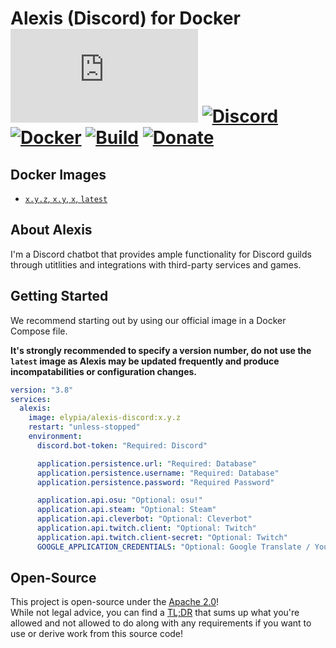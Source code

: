 # Alexis (Discord) for Docker [![Matrix]][matrix-community] [![Discord]][discord-guild] [![Docker]][docker-image] [![Build]][gitlab] [![Donate]][elypia-donate]
## Docker Images
* [`x.y.z`, `x.y`, `x`, `latest`][alexis]

## About Alexis
I'm a Discord chatbot that provides ample functionality for Discord guilds through
utitlities and integrations with third-party services and games.  

## Getting Started
We recommend starting out by using our official image in a Docker Compose file.  

**It's strongly recommended to specify a version number, do not use the `latest` image
as Alexis may be updated frequently and produce incompatabilities or configuration changes.**

```yml
version: "3.8"
services:
  alexis:
    image: elypia/alexis-discord:x.y.z
    restart: "unless-stopped"
    environment:
      discord.bot-token: "Required: Discord"

      application.persistence.url: "Required: Database"
      application.persistence.username: "Required: Database"
      application.persistence.password: "Required Password"

      application.api.osu: "Optional: osu!"
      application.api.steam: "Optional: Steam"
      application.api.cleverbot: "Optional: Cleverbot"
      application.api.twitch.client: "Optional: Twitch"
      application.api.twitch.client-secret: "Optional: Twitch"
      GOOGLE_APPLICATION_CREDENTIALS: "Optional: Google Translate / YouTube"
```

## Open-Source
This project is open-source under the [Apache 2.0]!  
While not legal advice, you can find a [TL;DR] that sums up what
you're allowed and not allowed to do along with any requirements if you
want to use or derive work from this source code!  

[alexis]: https://gitlab.com/Elypia/docker-alexis-discord/blob/master/Dockerfile "Dockerfile for Alexis Build"

[matrix-community]: https://matrix.to/#/+elypia:matrix.org "Matrix Invite"
[discord-guild]: https://discordapp.com/invite/hprGMaM "Discord Invite"
[docker-image]: https://hub.docker.com/r/elypia/alexis-discord "Project on Docker"
[gitlab]: https://gitlab.com/Elypia/docker-alexis-discord/commits/master "Repository on GitLab"
[elypia-donate]: https://elypia.org/donate "Donate to Elypia"
[Apache 2.0]: https://www.apache.org/licenses/LICENSE-2.0 "Apache 2.0 License"
[TL;DR]: https://tldrlegal.com/license/apache-license-2.0-(apache-2.0) "TL;DR of Apache 2.0"

[Matrix]: https://img.shields.io/matrix/elypia-general:matrix.org?logo=matrix "Matrix Shield"
[Discord]: https://discordapp.com/api/guilds/184657525990359041/widget.png "Discord Shield"
[Docker]: https://img.shields.io/docker/pulls/elypia/alexis-discord?logo=docker "Docker Shield"
[Build]: https://gitlab.com/Elypia/docker-alexis-discord/badges/master/pipeline.svg "GitLab Build Shield"
[Donate]: https://img.shields.io/badge/elypia-donate-blueviolet "Donate Shield"

